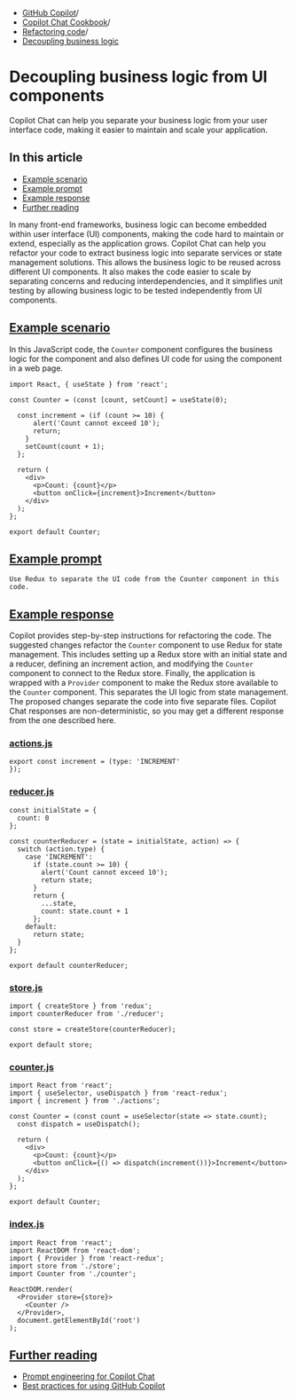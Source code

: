   * [GitHub Copilot](https://docs.github.com/en/copilot "GitHub Copilot")/
  * [Copilot Chat Cookbook](https://docs.github.com/en/copilot/copilot-chat-cookbook "Copilot Chat Cookbook")/
  * [Refactoring code](https://docs.github.com/en/copilot/copilot-chat-cookbook/refactoring-code "Refactoring code")/
  * [Decoupling business logic](https://docs.github.com/en/copilot/copilot-chat-cookbook/refactoring-code/decoupling-business-logic-from-ui-components "Decoupling business logic")


# Decoupling business logic from UI components
Copilot Chat can help you separate your business logic from your user interface code, making it easier to maintain and scale your application.
## In this article
  * [Example scenario](https://docs.github.com/en/copilot/copilot-chat-cookbook/refactoring-code/decoupling-business-logic-from-ui-components#example-scenario)
  * [Example prompt](https://docs.github.com/en/copilot/copilot-chat-cookbook/refactoring-code/decoupling-business-logic-from-ui-components#example-prompt)
  * [Example response](https://docs.github.com/en/copilot/copilot-chat-cookbook/refactoring-code/decoupling-business-logic-from-ui-components#example-response)
  * [Further reading](https://docs.github.com/en/copilot/copilot-chat-cookbook/refactoring-code/decoupling-business-logic-from-ui-components#further-reading)


In many front-end frameworks, business logic can become embedded within user interface (UI) components, making the code hard to maintain or extend, especially as the application grows.
Copilot Chat can help you refactor your code to extract business logic into separate services or state management solutions. This allows the business logic to be reused across different UI components. It also makes the code easier to scale by separating concerns and reducing interdependencies, and it simplifies unit testing by allowing business logic to be tested independently from UI components.
## [Example scenario](https://docs.github.com/en/copilot/copilot-chat-cookbook/refactoring-code/decoupling-business-logic-from-ui-components#example-scenario)
In this JavaScript code, the `Counter` component configures the business logic for the component and also defines UI code for using the component in a web page.
```
import React, { useState } from 'react';

const Counter = (const [count, setCount] = useState(0);

  const increment = (if (count >= 10) {
      alert('Count cannot exceed 10');
      return;
    }
    setCount(count + 1);
  };

  return (
    <div>
      <p>Count: {count}</p>
      <button onClick={increment}>Increment</button>
    </div>
  );
};

export default Counter;

```

## [Example prompt](https://docs.github.com/en/copilot/copilot-chat-cookbook/refactoring-code/decoupling-business-logic-from-ui-components#example-prompt)
`Use Redux to separate the UI code from the Counter component in this code.`
## [Example response](https://docs.github.com/en/copilot/copilot-chat-cookbook/refactoring-code/decoupling-business-logic-from-ui-components#example-response)
Copilot provides step-by-step instructions for refactoring the code.
The suggested changes refactor the `Counter` component to use Redux for state management. This includes setting up a Redux store with an initial state and a reducer, defining an increment action, and modifying the `Counter` component to connect to the Redux store. Finally, the application is wrapped with a `Provider` component to make the Redux store available to the `Counter` component. This separates the UI logic from state management.
The proposed changes separate the code into five separate files.
Copilot Chat responses are non-deterministic, so you may get a different response from the one described here.
### [actions.js](https://docs.github.com/en/copilot/copilot-chat-cookbook/refactoring-code/decoupling-business-logic-from-ui-components#actionsjs)
```
export const increment = (type: 'INCREMENT'
});

```

### [reducer.js](https://docs.github.com/en/copilot/copilot-chat-cookbook/refactoring-code/decoupling-business-logic-from-ui-components#reducerjs)
```
const initialState = {
  count: 0
};

const counterReducer = (state = initialState, action) => {
  switch (action.type) {
    case 'INCREMENT':
      if (state.count >= 10) {
        alert('Count cannot exceed 10');
        return state;
      }
      return {
        ...state,
        count: state.count + 1
      };
    default:
      return state;
  }
};

export default counterReducer;

```

### [store.js](https://docs.github.com/en/copilot/copilot-chat-cookbook/refactoring-code/decoupling-business-logic-from-ui-components#storejs)
```
import { createStore } from 'redux';
import counterReducer from './reducer';

const store = createStore(counterReducer);

export default store;

```

### [counter.js](https://docs.github.com/en/copilot/copilot-chat-cookbook/refactoring-code/decoupling-business-logic-from-ui-components#counterjs)
```
import React from 'react';
import { useSelector, useDispatch } from 'react-redux';
import { increment } from './actions';

const Counter = (const count = useSelector(state => state.count);
  const dispatch = useDispatch();

  return (
    <div>
      <p>Count: {count}</p>
      <button onClick={() => dispatch(increment())}>Increment</button>
    </div>
  );
};

export default Counter;

```

### [index.js](https://docs.github.com/en/copilot/copilot-chat-cookbook/refactoring-code/decoupling-business-logic-from-ui-components#indexjs)
```
import React from 'react';
import ReactDOM from 'react-dom';
import { Provider } from 'react-redux';
import store from './store';
import Counter from './counter';

ReactDOM.render(
  <Provider store={store}>
    <Counter />
  </Provider>,
  document.getElementById('root')
);

```

## [Further reading](https://docs.github.com/en/copilot/copilot-chat-cookbook/refactoring-code/decoupling-business-logic-from-ui-components#further-reading)
  * [Prompt engineering for Copilot Chat](https://docs.github.com/en/copilot/using-github-copilot/prompt-engineering-for-github-copilot)
  * [Best practices for using GitHub Copilot](https://docs.github.com/en/copilot/using-github-copilot/best-practices-for-using-github-copilot)


